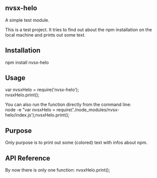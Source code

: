 ## nvsx-helo

A simple test module. 

This is a test project. It tries to find out about the npm installation on the local machine and prints out some text.

## Installation

npm install nvsx-helo

## Usage 

var nvsxHelo = require('nvsx-helo');  
nvsxHelo.print();

You can also run the function directly from the command line:   
node -e "var nvsxHelo = require('./node_modules/nvsx-helo/index.js');nvsxHelo.print();

## Purpose

Only purpose is to print out some (colored) text with infos about npm.

## API Reference

By now there is only one function: nvsxHelo.print();

